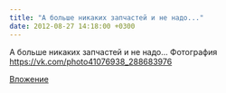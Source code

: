 ```yaml
---
title: "А больше никаких запчастей и не надо..."
date: 2012-08-27 14:18:00 +0300
---
```


А больше никаких запчастей и не надо...
Фотография
https://vk.com/photo41076938_288683976

[Вложение](https://vk.com/photo41076938_288683976)
